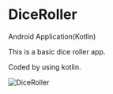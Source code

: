 # DiceRoller
Android Application(Kotlin)

This is a basic dice roller app.

Coded by using kotlin.

![DiceRoller](https://user-images.githubusercontent.com/50423388/106333976-cbe1f180-629a-11eb-8b51-75a5e1cf2dff.png)
